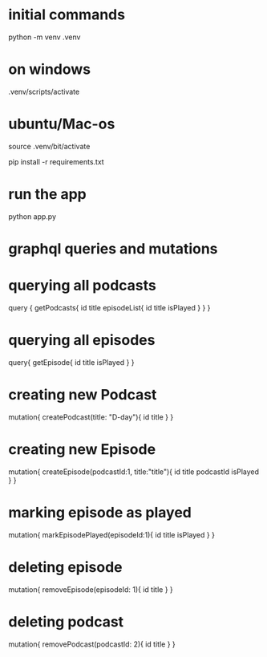 # initial commands
python -m venv .venv

# on windows
.venv/scripts/activate

# ubuntu/Mac-os
source .venv/bit/activate

pip install -r requirements.txt

# run the app
python app.py


# graphql queries and mutations

# querying all podcasts
query {
getPodcasts{
  id
  title
  episodeList{
    id
    title
    isPlayed
  }
}
}

# querying all episodes  
query{
  getEpisode{
    id
    title
    isPlayed
  }
}

# creating new Podcast
mutation{
  createPodcast(title: "D-day"){
    id
    title
  }
}

# creating new Episode
mutation{
  createEpisode(podcastId:1, title:"title"){
    id
    title
    podcastId
    isPlayed
  }
}


# marking episode as played
mutation{
  markEpisodePlayed(episodeId:1){
    id
    title
    isPlayed
  }
}



# deleting episode
mutation{
  removeEpisode(episodeId: 1){
    id
    title
  }
}


# deleting podcast
mutation{
  removePodcast(podcastId: 2){
    id
    title
  }
}

